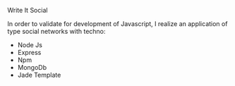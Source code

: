 Write It Social 

In order to validate for development of Javascript, I realize an application of type social networks with techno:
 
- Node Js
- Express
- Npm
- MongoDb
- Jade Template


